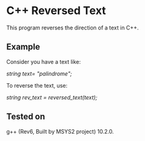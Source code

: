 # C++ Reversed Text
This program reverses the direction of a text in C++.

## Example
Consider you have a text like:

*string text= "palindrome";*

To reverse the text, use:

*string rev_text = reversed_text(text);*

## Tested on
g++ (Rev6, Built by MSYS2 project) 10.2.0.
